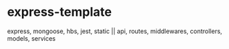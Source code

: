 # express-template
express, mongoose, hbs, jest, static || api, routes, middlewares, controllers, models, services
